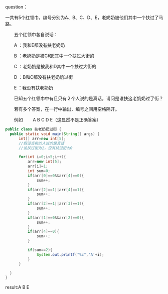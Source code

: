 question：

一共有5个红领巾，编号分别为A、B、C、D、E，老奶奶被他们其中一个扶过了马路。

　　五个红领巾各自说话：

　　A ：我和E都没有扶老奶奶

　　B ：老奶奶是被C和E其中一个扶过大街的

　　C ：老奶奶是被我和D其中一个扶过大街的

　　D ：B和C都没有扶老奶奶过街

　　E ：我没有扶老奶奶


　　已知五个红领巾中有且只有２个人说的是真话，请问是谁扶这老奶奶过了街？

　　若有多个答案，在一行中输出，编号之间用空格隔开。


　　例如
　　A B C D E（这显然不是正确答案）
  
  ```java
  public class 扶老奶奶过街 {
    public static void main(String[] args) {
        int[] arr=new int[5];
        //假设当前的人说的是真话
        //设扶过街为1，没有扶过街为0

        for(int i=0;i<5;i++){
            arr=new int[5];
            arr[i]=1;
            int sum=0;
            if(arr[0]==0&&arr[4]==0){
                sum++;
            }
            if(arr[2]==1||arr[4]==1){
                sum++;
            }
            if(arr[2]==1||arr[3]==1){
                sum++;
            }
            if(arr[1]==0&&arr[2]==0){
                sum++;
            }
            if(arr[4]==0){
                sum++;
            }

            if(sum==2){
                System.out.printf("%c",'A'+i);
            }
        }

    }
}

  ```
  
  result:A B E
